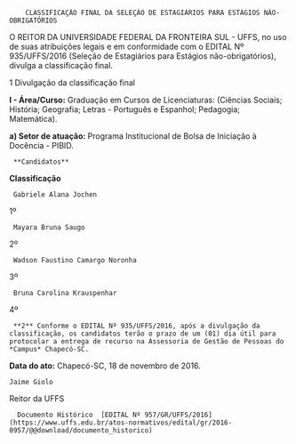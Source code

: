        CLASSIFICAÇÃO FINAL DA SELEÇÃO DE ESTAGIÁRIOS PARA ESTÁGIOS NÃO-OBRIGATÓRIOS  

O REITOR DA UNIVERSIDADE FEDERAL DA FRONTEIRA SUL - UFFS, no uso de suas atribuições legais e em conformidade com o EDITAL Nº 935/UFFS/2016 (Seleção de Estagiários para Estágios não-obrigatórios), divulga a classificação final.

 1 Divulgação da classificação final

 **I - Área/Curso:** Graduação em Cursos de Licenciaturas: (Ciências Sociais; História; Geografia; Letras - Português e Espanhol; Pedagogia; Matemática).

 **a) Setor de atuação:** Programa Institucional de Bolsa de Iniciação à Docência - PIBID.

     **Candidatos**

   **Classificação**

     Gabriele Alana Jochen

   1º 

     Mayara Bruna Saugo

   2º 

     Wadson Faustino Camargo Noronha

   3º 

     Bruna Carolina Krauspenhar

   4º 

     **2** Conforme o EDITAL Nº 935/UFFS/2016, após a divulgação da classificação, os candidatos terão o prazo de um (01) dia útil para protocolar a entrega de recurso na Assessoria de Gestão de Pessoas do *Campus* Chapecó-SC.

  

   **Data do ato:** Chapecó-SC, 18 de novembro de 2016.   
 

    Jaime Giolo   
 Reitor da UFFS 

      Documento Histórico  [EDITAL Nº 957/GR/UFFS/2016](https://www.uffs.edu.br/atos-normativos/edital/gr/2016-0957/@@download/documento_historico)     
      